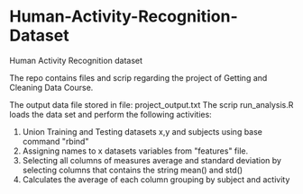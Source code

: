 # Human-Activity-Recognition-Dataset
Human Activity Recognition dataset

The repo contains files and scrip regarding the project of Getting and Cleaning Data Course.

The output data file stored in file: project_output.txt
The scrip run_analysis.R loads the data set and perform the following activities:
1. Union Training and Testing datasets x,y and subjects using base command "rbind"
2. Assigning names to x datasets variables from "features" file.
3. Selecting all columns of measures average and standard deviation by selecting columns that contains the string mean() and std()
4. Calculates the average of each column grouping by subject and activity 
